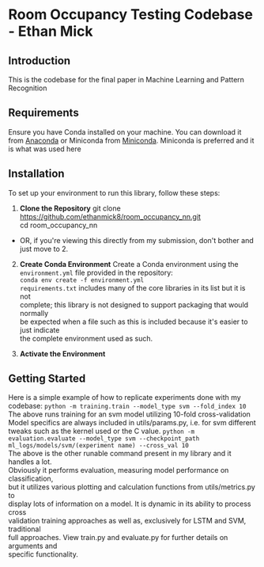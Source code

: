 # Room Occupancy Testing Codebase - Ethan Mick 

## Introduction  
This is the codebase for the final paper in Machine Learning and Pattern Recognition

## Requirements
Ensure you have Conda installed on your machine. You can download it from [Anaconda](https://www.anaconda.com/products/individual) or Miniconda from [Miniconda](https://docs.conda.io/en/latest/miniconda.html). Miniconda is preferred and it is what was used here

## Installation

To set up your environment to run this library, follow these steps:

1. **Clone the Repository**
git clone https://github.com/ethanmick8/room_occupancy_nn.git  
cd room_occupancy_nn  
* OR, if you're viewing this directly from my submission, don't bother and just move to 2.  


2. **Create Conda Environment**
Create a Conda environment using the `environment.yml` file provided in the repository:  
```conda env create -f environment.yml```  
`requirements.txt` includes many of the core libraries in its list but it is not  
complete; this library is not designed to support packaging that would normally  
be expected when a file such as this is included because it's easier to just indicate  
the complete environment used as such.

3. **Activate the Environment**

## Getting Started

Here is a simple example of how to replicate experiments done with my codebase:
```python -m training.train --model_type svm --fold_index 10```  
The above runs training for an svm model utilizing 10-fold cross-validation  
Model specifics are always included in utils/params.py, i.e. for svm different  
tweaks such as the kernel used or the C value.
```python -m evaluation.evaluate --model_type svm --checkpoint_path ml_logs/models/svm/(experiment name) --cross_val 10```  
The above is the other runable command present in my library and it handles a lot.  
Obviously it performs evaluation, measuring model performance on classification,  
but it utilizes various plotting and calculation functions from utils/metrics.py to  
display lots of information on a model. It is dynamic in its ability to process cross  
validation training approaches as well as, exclusively for LSTM and SVM, traditional  
full approaches. View train.py and evaluate.py for further details on arguments and  
specific functionality.  
